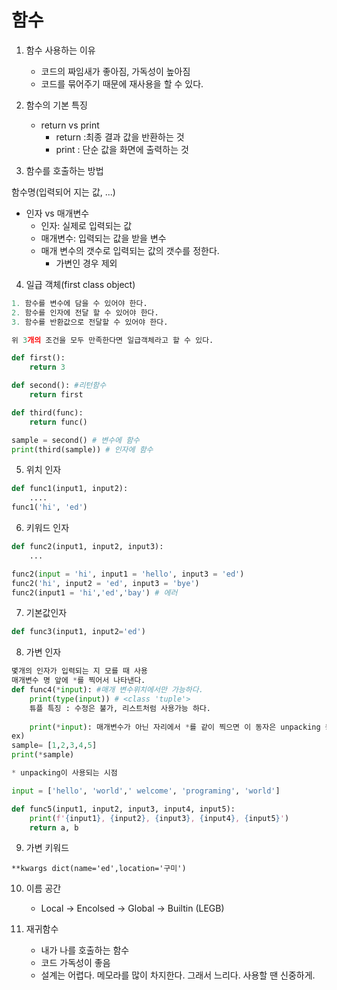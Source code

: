 # 함수

1. 함수 사용하는 이유
   * 코드의 짜임새가 좋아짐, 가독성이 높아짐
   * 코드를 묶어주기 때문에 재사용을 할 수 있다.

2. 함수의 기본 특징

   * return vs print
     * return :최종 결과 값을 반환하는 것
     * print : 단순 값을 화면에 출력하는 것

3.  함수를 호출하는 방법

   함수명(입력되어 지는 값, ...)

   * 인자 vs 매개변수
     * 인자: 실제로 입력되는 값
     * 매개변수: 입력되는 값을 받을 변수
     * 매개 변수의 갯수로 입력되는 값의 갯수를 정한다.
       * 가변인 경우 제외

4. 일급 객체(first class object)

```python
1. 함수를 변수에 담을 수 있어야 한다.
2. 함수를 인자에 전달 할 수 있어야 한다.
3. 함수를 반환값으로 전달할 수 있어야 한다.

위 3개의 조건을 모두 만족한다면 일급객체라고 할 수 있다.

def first():
	return 3

def second(): #리턴함수
    return first

def third(func):
    return func()

sample = second() # 변수에 함수
print(third(sample)) # 인자에 함수
```



5. 위치 인자

```python
def func1(input1, input2):
	....
func1('hi', 'ed')
```



6. 키워드 인자

```python
def func2(input1, input2, input3):
	...

func2(input = 'hi', input1 = 'hello', input3 = 'ed')
func2('hi', input2 = 'ed', input3 = 'bye')
func2(input1 = 'hi','ed','bay') # 에러
```



7. 기본값인자

```python
def func3(input1, input2='ed')
```



8. 가변 인자

```python
몇개의 인자가 입력되는 지 모를 때 사용
매개변수 명 앞에 *를 찍어서 나타낸다.
def func4(*input): #매개 변수위치에서만 가능하다.
    print(type(input)) # <class 'tuple'>
    튜플 특징 : 수정은 불가, 리스트처럼 사용가능 하다.
        
    print(*input): 매개변수가 아닌 자리에서 *를 같이 찍으면 이 동자은 unpacking 동작이 된다. # [],(),{}
ex)
sample= [1,2,3,4,5]
print(*sample)

* unpacking이 사용되는 시점

input = ['hello', 'world',' welcome', 'programing', 'world']

def func5(input1, input2, input3, input4, input5):
    print(f'{input1}, {input2}, {input3}, {input4}, {input5}')
    return a, b
```

9. 가변 키워드

```
**kwargs dict(name='ed',location='구미')
```



10. 이름 공간
    * Local -> Encolsed -> Global -> Builtin (LEGB)

11. 재귀함수

    * 내가 나를 호출하는 함수
    * 코드 가독성이 좋음
    * 설계는 어렵다. 메모라를 많이 차지한다. 그래서 느리다. 사용할 땐 신중하게.

    

